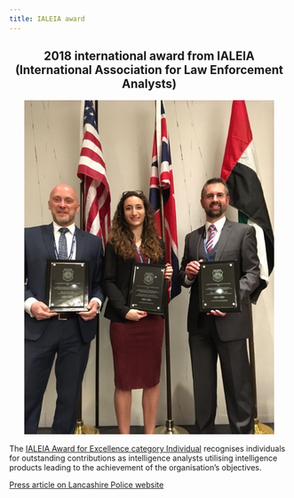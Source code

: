 ```yaml
---
title: IALEIA award
---
```




<h2 align="center">
  2018 international award from IALEIA <br> (International Association for Law Enforcement Analysts)
</h2>

<p align="center">
  <img src="award-winners-ialeia.jpg" height="600">
</p>



The [IALEIA Award for Excellence category Individual](https://www.ialeia.org/awards.php) recognises individuals for outstanding contributions as intelligence analysts utilising intelligence products leading to the achievement of the organisation’s objectives.

[Press article on Lancashire Police website](https://lancashire.police.uk/news/2018/april/international-success-for-talented-trio/)
